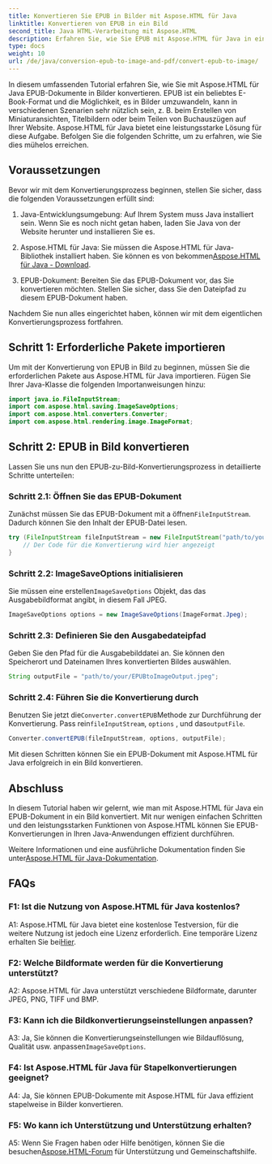 ```yaml
---
title: Konvertieren Sie EPUB in Bilder mit Aspose.HTML für Java
linktitle: Konvertieren von EPUB in ein Bild
second_title: Java HTML-Verarbeitung mit Aspose.HTML
description: Erfahren Sie, wie Sie EPUB mit Aspose.HTML für Java in ein Bild konvertieren. Eine einfache Schritt-für-Schritt-Anleitung für effiziente Konvertierungen.
type: docs
weight: 10
url: /de/java/conversion-epub-to-image-and-pdf/convert-epub-to-image/
---
```

In diesem umfassenden Tutorial erfahren Sie, wie Sie mit Aspose.HTML für Java EPUB-Dokumente in Bilder konvertieren. EPUB ist ein beliebtes E-Book-Format und die Möglichkeit, es in Bilder umzuwandeln, kann in verschiedenen Szenarien sehr nützlich sein, z. B. beim Erstellen von Miniaturansichten, Titelbildern oder beim Teilen von Buchauszügen auf Ihrer Website. Aspose.HTML für Java bietet eine leistungsstarke Lösung für diese Aufgabe. Befolgen Sie die folgenden Schritte, um zu erfahren, wie Sie dies mühelos erreichen.

## Voraussetzungen

Bevor wir mit dem Konvertierungsprozess beginnen, stellen Sie sicher, dass die folgenden Voraussetzungen erfüllt sind:

1. Java-Entwicklungsumgebung: Auf Ihrem System muss Java installiert sein. Wenn Sie es noch nicht getan haben, laden Sie Java von der Website herunter und installieren Sie es.

2.  Aspose.HTML für Java: Sie müssen die Aspose.HTML für Java-Bibliothek installiert haben. Sie können es von bekommen[Aspose.HTML für Java - Download](https://releases.aspose.com/html/java/).

3. EPUB-Dokument: Bereiten Sie das EPUB-Dokument vor, das Sie konvertieren möchten. Stellen Sie sicher, dass Sie den Dateipfad zu diesem EPUB-Dokument haben.

Nachdem Sie nun alles eingerichtet haben, können wir mit dem eigentlichen Konvertierungsprozess fortfahren.

## Schritt 1: Erforderliche Pakete importieren

Um mit der Konvertierung von EPUB in Bild zu beginnen, müssen Sie die erforderlichen Pakete aus Aspose.HTML für Java importieren. Fügen Sie Ihrer Java-Klasse die folgenden Importanweisungen hinzu:

```java
import java.io.FileInputStream;
import com.aspose.html.saving.ImageSaveOptions;
import com.aspose.html.converters.Converter;
import com.aspose.html.rendering.image.ImageFormat;
```

## Schritt 2: EPUB in Bild konvertieren

Lassen Sie uns nun den EPUB-zu-Bild-Konvertierungsprozess in detaillierte Schritte unterteilen:

### Schritt 2.1: Öffnen Sie das EPUB-Dokument

 Zunächst müssen Sie das EPUB-Dokument mit a öffnen`FileInputStream`. Dadurch können Sie den Inhalt der EPUB-Datei lesen.

```java
try (FileInputStream fileInputStream = new FileInputStream("path/to/your/input.epub")) {
    // Der Code für die Konvertierung wird hier angezeigt
}
```

### Schritt 2.2: ImageSaveOptions initialisieren

 Sie müssen eine erstellen`ImageSaveOptions` Objekt, das das Ausgabebildformat angibt, in diesem Fall JPEG.

```java
ImageSaveOptions options = new ImageSaveOptions(ImageFormat.Jpeg);
```

### Schritt 2.3: Definieren Sie den Ausgabedateipfad

Geben Sie den Pfad für die Ausgabebilddatei an. Sie können den Speicherort und Dateinamen Ihres konvertierten Bildes auswählen.

```java
String outputFile = "path/to/your/EPUBtoImageOutput.jpeg";
```

### Schritt 2.4: Führen Sie die Konvertierung durch

 Benutzen Sie jetzt die`Converter.convertEPUB`Methode zur Durchführung der Konvertierung. Pass rein`fileInputStream`, `options` , und das`outputFile`.

```java
Converter.convertEPUB(fileInputStream, options, outputFile);
```

Mit diesen Schritten können Sie ein EPUB-Dokument mit Aspose.HTML für Java erfolgreich in ein Bild konvertieren.

## Abschluss

In diesem Tutorial haben wir gelernt, wie man mit Aspose.HTML für Java ein EPUB-Dokument in ein Bild konvertiert. Mit nur wenigen einfachen Schritten und den leistungsstarken Funktionen von Aspose.HTML können Sie EPUB-Konvertierungen in Ihren Java-Anwendungen effizient durchführen.

 Weitere Informationen und eine ausführliche Dokumentation finden Sie unter[Aspose.HTML für Java-Dokumentation](https://reference.aspose.com/html/java/).

## FAQs

### F1: Ist die Nutzung von Aspose.HTML für Java kostenlos?

 A1: Aspose.HTML für Java bietet eine kostenlose Testversion, für die weitere Nutzung ist jedoch eine Lizenz erforderlich. Eine temporäre Lizenz erhalten Sie bei[Hier](https://purchase.aspose.com/temporary-license/).

### F2: Welche Bildformate werden für die Konvertierung unterstützt?

A2: Aspose.HTML für Java unterstützt verschiedene Bildformate, darunter JPEG, PNG, TIFF und BMP.

### F3: Kann ich die Bildkonvertierungseinstellungen anpassen?

 A3: Ja, Sie können die Konvertierungseinstellungen wie Bildauflösung, Qualität usw. anpassen`ImageSaveOptions`.

### F4: Ist Aspose.HTML für Java für Stapelkonvertierungen geeignet?

A4: Ja, Sie können EPUB-Dokumente mit Aspose.HTML für Java effizient stapelweise in Bilder konvertieren.

### F5: Wo kann ich Unterstützung und Unterstützung erhalten?

 A5: Wenn Sie Fragen haben oder Hilfe benötigen, können Sie die besuchen[Aspose.HTML-Forum](https://forum.aspose.com/) für Unterstützung und Gemeinschaftshilfe.
